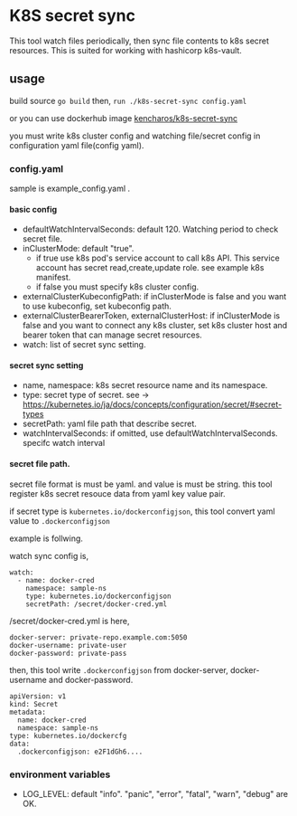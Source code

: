 K8S secret sync
===============

This tool watch files periodically, then sync file contents to k8s secret resources.
This is suited for working with hashicorp k8s-vault. 

## usage

build source `go build`
then, `run ./k8s-secret-sync config.yaml` 

or you can use dockerhub image [kencharos/k8s-secret-sync](https://hub.docker.com/r/kencharos/k8s-secret-sync) 

you must write k8s cluster config and watching file/secret config in configuration yaml file(config yaml).

### config.yaml

sample is example_config.yaml .

#### basic config

+ defaultWatchIntervalSeconds: default 120. Watching period to check secret file.
+ inClusterMode: default "true". 
    + if true use k8s pod's service account to call k8s API. This service account has secret read,create,update role. see example k8s manifest.
    + if false you must specify k8s cluster config.
+ externalClusterKubeconfigPath: if inClusterMode is false and you want to use kubeconfig, set kubeconfig path.
+ externalClusterBearerToken, externalClusterHost: if inClusterMode is false and you want to connect any k8s cluster, set k8s cluster host and bearer token that can manage secret resources.
+ watch: list of secret sync setting.

#### secret sync setting

+ name, namespace: k8s secret resource name and its namespace.
+ type: secret type of secret. see -> https://kubernetes.io/ja/docs/concepts/configuration/secret/#secret-types
+ secretPath: yaml file path that describe secret.
+ watchIntervalSeconds: if omitted, use defaultWatchIntervalSeconds. specifc watch interval

#### secret file path.

secret file format is must be yaml. and value is must be string.
this tool register k8s secret resouce data from yaml key value pair.

if secret type is `kubernetes.io/dockerconfigjson`, this tool convert yaml value to `.dockerconfigjson`

example is follwing.



watch sync config is,

```
watch:
  - name: docker-cred
    namespace: sample-ns
    type: kubernetes.io/dockerconfigjson
    secretPath: /secret/docker-cred.yml
```

/secret/docker-cred.yml is here,

```
docker-server: private-repo.example.com:5050
docker-username: private-user
docker-password: private-pass
```

then, this tool write `.dockerconfigjson` from docker-server, docker-username and docker-password.

```
apiVersion: v1
kind: Secret
metadata:
  name: docker-cred
  namespace: sample-ns
type: kubernetes.io/dockercfg
data:
  .dockerconfigjson: e2F1dGh6....
```


### environment variables

+ LOG_LEVEL: default "info".  "panic", "error", "fatal", "warn", "debug" are OK.